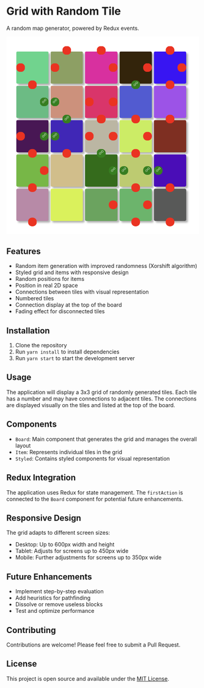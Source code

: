 # Grid with Random Tile

A random map generator, powered by Redux events.

![Demo](/demo/grid-with-random-tile.png)

## Features

- Random item generation with improved randomness (Xorshift algorithm)
- Styled grid and items with responsive design
- Random positions for items
- Position in real 2D space
- Connections between tiles with visual representation
- Numbered tiles
- Connection display at the top of the board
- Fading effect for disconnected tiles

## Installation

1. Clone the repository
2. Run `yarn install` to install dependencies
3. Run `yarn start` to start the development server

## Usage

The application will display a 3x3 grid of randomly generated tiles. Each tile has a number and may have connections to adjacent tiles. The connections are displayed visually on the tiles and listed at the top of the board.

## Components

- `Board`: Main component that generates the grid and manages the overall layout
- `Item`: Represents individual tiles in the grid
- `Styled`: Contains styled components for visual representation

## Redux Integration

The application uses Redux for state management. The `firstAction` is connected to the `Board` component for potential future enhancements.

## Responsive Design

The grid adapts to different screen sizes:
- Desktop: Up to 600px width and height
- Tablet: Adjusts for screens up to 450px wide
- Mobile: Further adjustments for screens up to 350px wide

## Future Enhancements

- Implement step-by-step evaluation
- Add heuristics for pathfinding
- Dissolve or remove useless blocks
- Test and optimize performance

## Contributing

Contributions are welcome! Please feel free to submit a Pull Request.

## License

This project is open source and available under the [MIT License](LICENSE).
